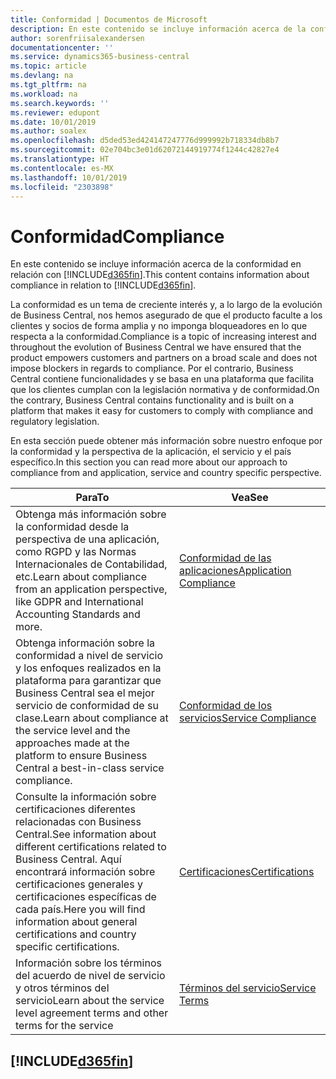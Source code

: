 ```yaml
---
title: Conformidad | Documentos de Microsoft
description: En este contenido se incluye información acerca de la conformidad en relación con Business Central.
author: sorenfriisalexandersen
documentationcenter: ''
ms.service: dynamics365-business-central
ms.topic: article
ms.devlang: na
ms.tgt_pltfrm: na
ms.workload: na
ms.search.keywords: ''
ms.reviewer: edupont
ms.date: 10/01/2019
ms.author: soalex
ms.openlocfilehash: d5ded53ed424147247776d999992b718334db8b7
ms.sourcegitcommit: 02e704bc3e01d62072144919774f1244c42827e4
ms.translationtype: HT
ms.contentlocale: es-MX
ms.lasthandoff: 10/01/2019
ms.locfileid: "2303898"
---
```

# <a name="compliance"></a><span data-ttu-id="26837-103">Conformidad</span><span class="sxs-lookup"><span data-stu-id="26837-103">Compliance</span></span>
<span data-ttu-id="26837-104">En este contenido se incluye información acerca de la conformidad en relación con [!INCLUDE[d365fin](../includes/d365fin_md.md)].</span><span class="sxs-lookup"><span data-stu-id="26837-104">This content contains information about compliance in relation to [!INCLUDE[d365fin](../includes/d365fin_md.md)].</span></span>  

<span data-ttu-id="26837-105">La conformidad es un tema de creciente interés y, a lo largo de la evolución de Business Central, nos hemos asegurado de que el producto faculte a los clientes y socios de forma amplia y no imponga bloqueadores en lo que respecta a la conformidad.</span><span class="sxs-lookup"><span data-stu-id="26837-105">Compliance is a topic of increasing interest and throughout the evolution of Business Central we have ensured that the product empowers customers and partners on a broad scale and does not impose blockers in regards to compliance.</span></span> <span data-ttu-id="26837-106">Por el contrario, Business Central contiene funcionalidades y se basa en una plataforma que facilita que los clientes cumplan con la legislación normativa y de conformidad.</span><span class="sxs-lookup"><span data-stu-id="26837-106">On the contrary, Business Central contains functionality and is built on a platform that makes it easy for customers to comply with compliance and regulatory legislation.</span></span>

<span data-ttu-id="26837-107">En esta sección puede obtener más información sobre nuestro enfoque por la conformidad y la perspectiva de la aplicación, el servicio y el país específico.</span><span class="sxs-lookup"><span data-stu-id="26837-107">In this section you can read more about our approach to compliance from and application, service and country specific perspective.</span></span>

|<span data-ttu-id="26837-108">**Para**</span><span class="sxs-lookup"><span data-stu-id="26837-108">**To**</span></span>|<span data-ttu-id="26837-109">**Vea**</span><span class="sxs-lookup"><span data-stu-id="26837-109">**See**</span></span>|  
|------------|-------------|  
|<span data-ttu-id="26837-110">Obtenga más información sobre la conformidad desde la perspectiva de una aplicación, como RGPD y las Normas Internacionales de Contabilidad, etc.</span><span class="sxs-lookup"><span data-stu-id="26837-110">Learn about compliance from an application perspective, like GDPR and International Accounting Standards and more.</span></span>|[<span data-ttu-id="26837-111">Conformidad de las aplicaciones</span><span class="sxs-lookup"><span data-stu-id="26837-111">Application Compliance</span></span>](compliance-application-compliance.md)|  
|<span data-ttu-id="26837-112">Obtenga información sobre la conformidad a nivel de servicio y los enfoques realizados en la plataforma para garantizar que Business Central sea el mejor servicio de conformidad de su clase.</span><span class="sxs-lookup"><span data-stu-id="26837-112">Learn about compliance at the service level and the approaches made at the platform to ensure Business Central a best-in-class service compliance.</span></span>|[<span data-ttu-id="26837-113">Conformidad de los servicios</span><span class="sxs-lookup"><span data-stu-id="26837-113">Service Compliance</span></span>](compliance-service-compliance.md)|  
|<span data-ttu-id="26837-114">Consulte la información sobre certificaciones diferentes relacionadas con Business Central.</span><span class="sxs-lookup"><span data-stu-id="26837-114">See information about different certifications related to Business Central.</span></span> <span data-ttu-id="26837-115">Aquí encontrará información sobre certificaciones generales y certificaciones específicas de cada país.</span><span class="sxs-lookup"><span data-stu-id="26837-115">Here you will find information about general certifications and country specific certifications.</span></span>|[<span data-ttu-id="26837-116">Certificaciones</span><span class="sxs-lookup"><span data-stu-id="26837-116">Certifications</span></span>](compliance-certifications.md)|  
|<span data-ttu-id="26837-117">Información sobre los términos del acuerdo de nivel de servicio y otros términos del servicio</span><span class="sxs-lookup"><span data-stu-id="26837-117">Learn about the service level agreement terms and other terms for the service</span></span>|[<span data-ttu-id="26837-118">Términos del servicio</span><span class="sxs-lookup"><span data-stu-id="26837-118">Service Terms</span></span>](compliance-service-compliance.md#service-terms)|  

## [!INCLUDE[d365fin](../includes/free_trial_md.md)]  
